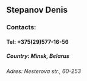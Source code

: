 ## Stepanov Denis
### Contacts:
#### Tel: +375(29)577-16-56
##### Country: Minsk, Belarus
###### Adres: Nesterova str., 60-253

